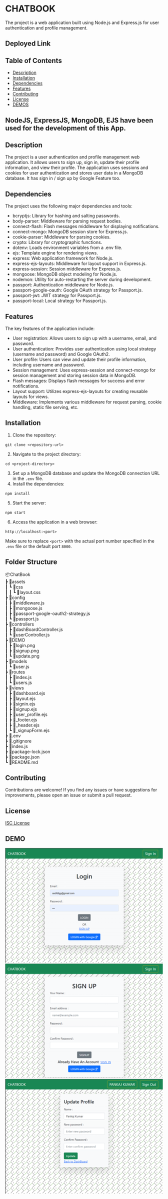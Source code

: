 # CHATBOOK
The project is a web application built using Node.js and Express.js for user authentication and profile management.
## Deployed Link

## Table of Contents

- [Description](#description)
- [Installation](#installation)
- [Dependencies](#dependencies)
- [Features](#features)
- [Contributing](#contributing)
- [License](#license)
- [DEMOS](#demos)

## NodeJS, ExpressJS, MongoDB, EJS have been used for the development of this App.

## Description
The project is a user authentication and profile management web application. It allows users to sign up, sign in, update their profile information, and view their profile. The application uses sessions and cookies for user authentication and stores user data in a MongoDB database.
It has sign in / sign up by Google Feature too.

## Dependencies

The project uses the following major dependencies and tools:

- bcryptjs: Library for hashing and salting passwords.
- body-parser: Middleware for parsing request bodies.
- connect-flash: Flash messages middleware for displaying notifications.
- connect-mongo: MongoDB session store for Express.js.
- cookie-parser: Middleware for parsing cookies.
- crypto: Library for cryptographic functions.
- dotenv: Loads environment variables from a .env file.
- ejs: Template engine for rendering views.
- express: Web application framework for Node.js.
- express-ejs-layouts: Middleware for layout support in Express.js.
- express-session: Session middleware for Express.js.
- mongoose: MongoDB object modeling for Node.js.
- nodemon: Utility for auto-restarting the server during development.
- passport: Authentication middleware for Node.js.
- passport-google-oauth: Google OAuth strategy for Passport.js.
- passport-jwt: JWT strategy for Passport.js.
- passport-local: Local strategy for Passport.js.

## Features
The key features of the application include:
- User registration: Allows users to sign up with a username, email, and password.
- User authentication: Provides user authentication using local strategy (username and password) and Google OAuth2.
- User profile: Users can view and update their profile information, including username and password.
- Session management: Uses express-session and connect-mongo for session management and storing session data in MongoDB.
- Flash messages: Displays flash messages for success and error notifications.
- Layout support: Utilizes express-ejs-layouts for creating reusable layouts for views.
- Middleware: Implements various middleware for request parsing, cookie handling, static file serving, etc.

## Installation
1. Clone the repository:
```
git clone <repository-url>
```
2. Navigate to the project directory:
```
cd <project-directory>
```
3. Set up a MongoDB database and update the MongoDB connection URL in the `.env` file.
4. Install the dependencies:
```
npm install
```
5. Start the server:
```
npm start
```
6. Access the application in a web browser:
```
http://localhost:<port>
```

Make sure to replace `<port>` with the actual port number specified in the `.env` file or the default port `8000`.

## Folder Structure
📦ChatBook</br>
 ┣ 📂assets</br>
 ┃ ┗ 📂css</br>
 ┃ ┃ ┗ 📜layout.css</br>
 ┣ 📂config</br>
 ┃ ┣ 📜middleware.js</br>
 ┃ ┣ 📜mongoose.js</br>
 ┃ ┣ 📜passport-google-oauth2-strategy.js</br>
 ┃ ┗ 📜passport.js</br>
 ┣ 📂controllers</br>
 ┃ ┣ 📜dashBoardController.js</br>
 ┃ ┗ 📜userController.js</br>
 ┣ 📂DEMO</br>
 ┃ ┣ 📜login.png</br>
 ┃ ┣ 📜signup.png</br>
 ┃ ┗ 📜update.png</br>
 ┣ 📂models</br>
 ┃ ┗ 📜user.js</br>
 ┣ 📂routes</br>
 ┃ ┣ 📜index.js</br>
 ┃ ┗ 📜users.js</br>
 ┣ 📂views</br>
 ┃ ┣ 📜dashboard.ejs</br>
 ┃ ┣ 📜layout.ejs</br>
 ┃ ┣ 📜signin.ejs</br>
 ┃ ┣ 📜signup.ejs</br>
 ┃ ┣ 📜user_profile.ejs</br>
 ┃ ┣ 📜_footer.ejs</br>
 ┃ ┣ 📜_header.ejs</br>
 ┃ ┗ 📜_signupForm.ejs</br>
 ┣ 📜.env</br>
 ┣ 📜.gitignore</br>
 ┣ 📜index.js</br>
 ┣ 📜package-lock.json</br>
 ┣ 📜package.json</br>
 ┗ 📜README.md

## Contributing

Contributions are welcome! If you find any issues or have suggestions for improvements, please open an issue or submit a pull request.

## License

[ISC License](LICENSE)

## DEMO
![Image](DEMO/login.png)</hr>
![Image](DEMO/signup.png)</hr>
![Image](DEMO/update.png)</hr>
